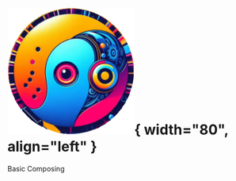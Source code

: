 # ![Suno Tags Logo](../imgs/rnd-logo.png){ width="80", align="left" } 
<span class="logo-page-title">Basic Composing</span>